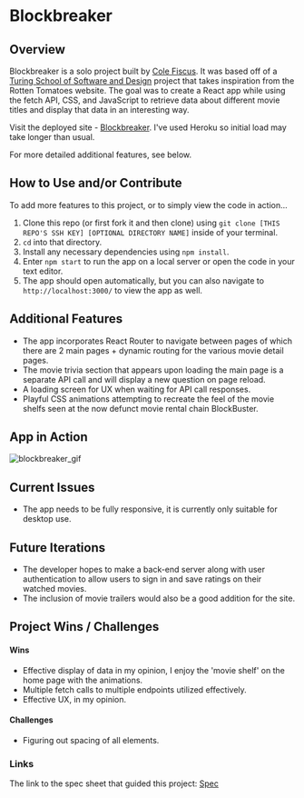 # Blockbreaker

## Overview

Blockbreaker is a solo project built by [Cole Fiscus](https://github.com/colefiscus). It was based off of a [Turing School of Software and Design](turing.edu) project that takes inspiration from the Rotten Tomatoes website. The goal was to create a React app while using the fetch API, CSS, and JavaScript to retrieve data about different movie titles and display that data in an interesting way.

Visit the deployed site - [Blockbreaker](https://block--breaker.herokuapp.com/). I've used Heroku so initial load may take longer than usual.

For more detailed additional features, see below.

## How to Use and/or Contribute

To add more features to this project, or to simply view the code in action...

1. Clone this repo (or first fork it and then clone) using `git clone [THIS REPO'S SSH KEY] [OPTIONAL DIRECTORY NAME]` inside of your terminal.  
2. `cd` into that directory.  
3. Install any necessary dependencies using `npm install`.
4. Enter `npm start` to run the app on a local server or open the code in your text editor.  
5. The app should open automatically, but you can also navigate to `http://localhost:3000/` to view the app as well.

## Additional Features

- The app incorporates React Router to navigate between pages of which there are 2 main pages + dynamic routing for the various movie detail pages.
- The movie trivia section that appears upon loading the main page is a separate API call and will display a new question on page reload.
- A loading screen for UX when waiting for API call responses.
- Playful CSS animations attempting to recreate the feel of the movie shelfs seen at the now defunct movie rental chain BlockBuster.

## App in Action

![blockbreaker_gif](https://user-images.githubusercontent.com/58485286/124033469-36689c00-d9b7-11eb-9db0-1dc4afe3c02d.gif)

## Current Issues

- The app needs to be fully responsive, it is currently only suitable for desktop use.
   
## Future Iterations

- The developer hopes to make a back-end server along with user authentication to allow users to sign in and save ratings on their watched movies.
- The inclusion of movie trailers would also be a good addition for the site.

## Project Wins / Challenges

#### Wins

- Effective display of data in my opinion, I enjoy the 'movie shelf' on the home page with the animations.
- Multiple fetch calls to multiple endpoints utilized effectively.
- Effective UX, in my opinion.

#### Challenges

- Figuring out spacing of all elements.

### Links
The link to the spec sheet that guided this project: [Spec](https://frontend.turing.edu/projects/module-3/rancid-tomatillos-v3.html)
